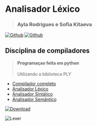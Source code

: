 # Analisador Léxico
><h3>Ayla Rodrigues e Sofia Kitaeva</h3> 
[![Github](https://img.shields.io/badge/-Ayla-%23121011?style=for-the-badge&logo=github&logoColor=white)](https://github.com/AylaRodrigues)
[![Github](https://img.shields.io/badge/-Sofia-%23121011?style=for-the-badge&logo=github&logoColor=white)](https://github.com/SofiaKitaeva)

<h2>Disciplina de compiladores</h2>

><h4>Programaçao feita em python</h4>
>Utilizando a biblioteca PLY
 
* [Compilador completo](https://github.com/AylaRodrigues/Compiladores)
* [Analisador Léxico](https://github.com/AylaRodrigues/Analisador-Lexico)
* [Analisador Sintático](https://github.com/AylaRodrigues/Analisador-Sintatico)
* [Analisador Semântico]()

[![Download](https://img.shields.io/badge/Download-008000?style=for-the-badge&logo=download&logoColor=white)](https://github.com/AylaRodrigues/Compiladores/archive/refs/heads/main.zip)

![Lexer](https://img.shields.io/badge/Lexer-working-008000?style=for-the-badge&logo=github&logoColor=white)


